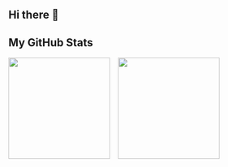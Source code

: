 ## Hi there 👋

## My GitHub Stats

<!-- <a href="https://github.com/pellia/github-readme-stats">
  <img height=200 src="https://github-readme-stats-amber-kappa-46.vercel.app/api?username=pellia&hide=stars&show_icons=true&rank_icon=default&card_width=300" />
</a>
<a href="https://github.com/pellia/github-readme-stats">
  <img height=200 src="https://github-readme-stats-amber-kappa-46.vercel.app/api/top-langs?username=pellia&layout=compact&langs_count=6&card_width=250" />
</a> -->

 <div style="display: flex; flex-direction: row; gap: 1rem;">
      <img height=200 src="https://github-readme-stats-amber-kappa-46.vercel.app/api?username=pellia&hide=stars&show_icons=false&card_width=300" />
      <img height=200 src="https://github-readme-stats-amber-kappa-46.vercel.app/api/top-langs?username=pellia&layout=compact&langs_count=6&card_width=300" />
  </div>

<!--
**Pellia/pellia** is a ✨ _special_ ✨ repository because its `README.md` (this file) appears on your GitHub profile.

Here are some ideas to get you started:

- 🔭 I’m currently working on ...
- 🌱 I’m currently learning ...
- 👯 I’m looking to collaborate on ...
- 🤔 I’m looking for help with ...
- 💬 Ask me about ...
- 📫 How to reach me: ...
- 😄 Pronouns: ...
- ⚡ Fun fact: ...
-->
